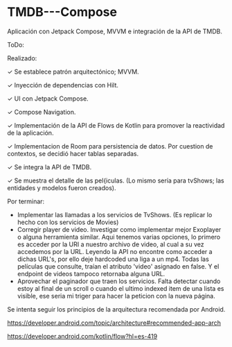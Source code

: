 # TMDB---Compose
Aplicación con Jetpack Compose, MVVM e integración de la API de TMDB.


ToDo:


Realizado:

✓ Se establece patrón arquitectónico; MVVM.

✓ Inyección de dependencias con Hilt.

✓ UI con Jetpack Compose.

✓ Compose Navigation.

✓ Implementación de la API de Flows de Kotlin para promover la reactividad de la aplicación.

✓ Implementacion de Room para persistencia de datos. Por cuestion de contextos, se decidió hacer tablas separadas.

✓ Se integra la API de TMDB.

✓ Se muestra el detalle de las pel{iculas. (Lo mismo sería para tvShows; las entidades y modelos fueron creados).



Por terminar:
- Implementar las llamadas a los servicios de TvShows. (Es replicar lo hecho con los servicios de Movies)
- Corregir player de video. Investigar como implementar mejor Exoplayer o alguna herramienta similar. 
  Aqui tenemos varias opciones, lo primero es acceder por la URI a nuestro archivo de video, al cual a su vez accedemos por la URL.
  Leyendo la API no encontre como acceder a dichas URL's, por ello deje hardcoded una liga a un mp4. Todas las películas
  que consulte, traían el atributo 'video' asignado en false. Y el endpoint de videos tampoco retornaba alguna URL.
- Aprovechar el paginador que traen los servicios. Falta detectar cuando estoy al final de un scroll o cuando el ultimo indexed item
  de una lista es visible, ese seria mi triger para hacer la peticion con la nueva página.




Se intenta seguir los principios de la arquitectura recomendada por Android.

https://developer.android.com/topic/architecture#recommended-app-arch

https://developer.android.com/kotlin/flow?hl=es-419
